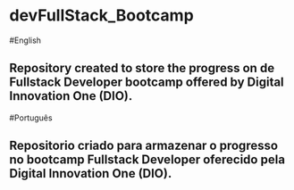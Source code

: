 # devFullStack_Bootcamp
#English
## Repository created to store the progress on de Fullstack Developer bootcamp offered by Digital Innovation One (DIO). 

#Português
## Repositorio criado para armazenar o progresso no bootcamp Fullstack Developer oferecido pela Digital Innovation One (DIO).
